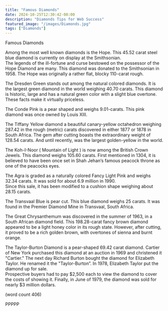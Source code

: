 ```yaml
---
title: "Famous Diamonds"
date: 2024-10-25T12:30:42-08:00
description: "Diamonds Tips for Web Success"
featured_image: "/images/Diamonds.jpg"
tags: ["Diamonds"]
---
```


Famous Diamonds

Among the most well known diamonds is the 
Hope.   This 45.52 carat steel blue diamond 
is currently on display at the Smithsonian.  
The legends of the ill-fortune and curse 
bestowed on the possessor of the Hope 
Diamond are many.  This diamond was 
donated to the Smithsonian in 1958. The 
Hope was originally a rather flat, blocky 
110-carat rough.

The Dresden Green stands out among the 
natural colored diamonds. It is the largest 
green diamond in the world weighing 
40.70 carats. This diamond is historic, large 
and has a natural green color with a slight 
blue overtone.  These facts make it virtually 
priceless.

The Conde Pink is a pear shaped and 
weighs 9.01-carats.  This pink diamond was 
once owned by Louis XIII.

The Tiffany Yellow diamond a beautiful 
canary-yellow octahedron weighing 287.42 
in the rough (metric) carats discovered in 
either 1877 or 1878 in South Africa.  The 
gem after cutting boasts the extraordinary 
weight of 128.54 carats. And until recently, 
was the largest golden-yellow in the world.

The Koh-I-Noor  ( Mountain of Light )  is now 
among the British Crown Jewels.  This 
diamond weighs 105.60 carats.  First 
mentioned in 1304, it is believed to have 
been once set in Shah Jehan‘s famous 
peacock throne as one of the peacocks eyes.

The Agra is graded as a naturally colored 
Fancy Light Pink and weighs 32.34 carats. 
It was sold for about 6.9 million in 1990.  
Since this sale, it has been modified to a 
cushion shape weighing about 28.15 carats.

The Transvaal Blue is pear cut.  This blue 
diamond weighs 25 carats. It was found in 
the Premier Diamond Mine in Transvaal, 
South Africa.  

The Great Chrysanthemum was discovered 
in the summer of 1963, in a South African 
diamond field.  This 198.28-carat fancy 
brown diamond appeared to be a light 
honey color in its rough state.  However, 
after cutting, it proved to be a rich golden 
brown, with overtones of sienna and burnt 
orange. 

The Taylor-Burton Diamond is a pear-shaped 
69.42 carat diamond.  Cartier of New York 
purchased this diamond at an auction in 
1969 and christened it "Cartier." The next 
day Richard Burton bought the diamond 
for Elizabeth Taylor. He renamed it the 
"Taylor-Burton”.   In 1978, Elizabeth 
Taylor put the diamond up for sale.  
Prospective buyers had to pay $2,500 
each to view the diamond to cover the costs 
of showing it.  Finally, in June of 1979, the 
diamond was sold for nearly $3 million dollars.

(word count 406)

PPPPP

